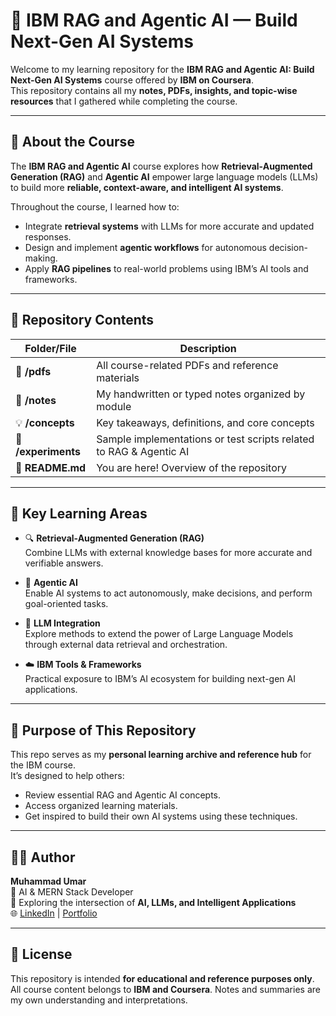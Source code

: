 # 🤖 IBM RAG and Agentic AI — Build Next-Gen AI Systems  

Welcome to my learning repository for the **IBM RAG and Agentic AI: Build Next-Gen AI Systems** course offered by **IBM on Coursera**.  
This repository contains all my **notes, PDFs, insights, and topic-wise resources** that I gathered while completing the course.  

---

## 🧠 About the Course  
The **IBM RAG and Agentic AI** course explores how **Retrieval-Augmented Generation (RAG)** and **Agentic AI** empower large language models (LLMs) to build more **reliable, context-aware, and intelligent AI systems**.  

Throughout the course, I learned how to:
- Integrate **retrieval systems** with LLMs for more accurate and updated responses.  
- Design and implement **agentic workflows** for autonomous decision-making.  
- Apply **RAG pipelines** to real-world problems using IBM’s AI tools and frameworks.  

---

## 📂 Repository Contents  

| Folder/File | Description |
|--------------|-------------|
| 📘 **/pdfs** | All course-related PDFs and reference materials |
| 🧾 **/notes** | My handwritten or typed notes organized by module |
| 💡 **/concepts** | Key takeaways, definitions, and core concepts |
| 🧪 **/experiments** | Sample implementations or test scripts related to RAG & Agentic AI |
| 🧠 **README.md** | You are here! Overview of the repository |

---

## 🚀 Key Learning Areas  

- 🔍 **Retrieval-Augmented Generation (RAG)**  
  Combine LLMs with external knowledge bases for more accurate and verifiable answers.  

- 🤖 **Agentic AI**  
  Enable AI systems to act autonomously, make decisions, and perform goal-oriented tasks.  

- 🧩 **LLM Integration**  
  Explore methods to extend the power of Large Language Models through external data retrieval and orchestration.  

- ☁️ **IBM Tools & Frameworks**  
  Practical exposure to IBM’s AI ecosystem for building next-gen AI applications.  

---

## 🧭 Purpose of This Repository  

This repo serves as my **personal learning archive and reference hub** for the IBM course.  
It’s designed to help others:
- Review essential RAG and Agentic AI concepts.  
- Access organized learning materials.  
- Get inspired to build their own AI systems using these techniques.  

---

## 🧑‍💻 Author  

**Muhammad Umar**  
📍 AI & MERN Stack Developer  
💼 Exploring the intersection of **AI, LLMs, and Intelligent Applications**  
🌐 [LinkedIn](#) | [Portfolio](#)

---

## 📝 License  

This repository is intended **for educational and reference purposes only**.  
All course content belongs to **IBM and Coursera**. Notes and summaries are my own understanding and interpretations.  
